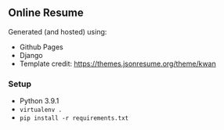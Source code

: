 ## Online Resume

Generated (and hosted) using:
* Github Pages
* Django
* Template credit: https://themes.jsonresume.org/theme/kwan

### Setup
* Python 3.9.1
* `virtualenv .`
* `pip install -r requirements.txt`
